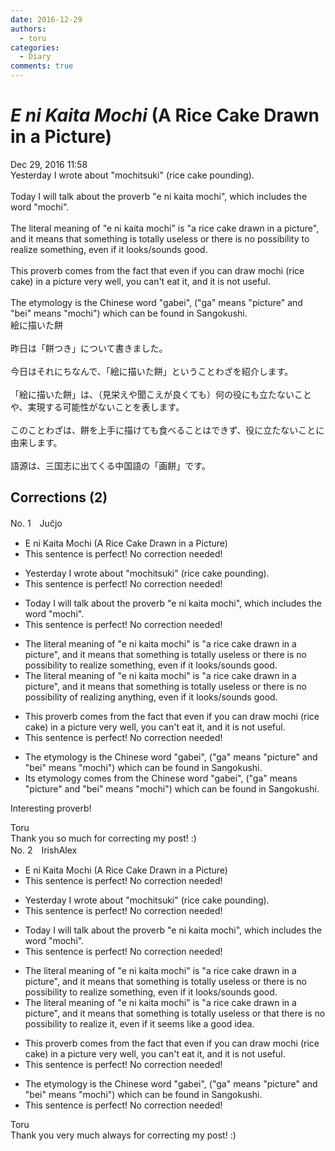 ```yaml
---
date: 2016-12-29
authors:
  - toru
categories:
  - Diary
comments: true
---
```


# <strong><em>E ni Kaita Mochi</strong></em> (A Rice Cake Drawn in a Picture)
<div class="date">Dec 29, 2016 11:58</div>
<div id="post"><div id="body_show_ori">
Yesterday I wrote about "mochitsuki" (rice cake pounding).<br/><br/>Today I will talk about the proverb "e ni kaita mochi", which includes the word "mochi".<br/><br/>The literal meaning of "e ni kaita mochi" is "a rice cake drawn in a picture", and it means that something is totally useless or there is no possibility to realize something, even if it looks/sounds good.<br/><br/>This proverb comes from the fact that even if you can draw mochi (rice cake) in a picture very well, you can't eat it, and it is not useful.<br/><br/>The etymology is the Chinese word "gabei", ("ga" means "picture" and "bei" means "mochi") which can be found in Sangokushi.
</div></div>

<!-- more -->

<div id="post_ja"><div id="body_show_mo">
絵に描いた餅<br/><br/>昨日は「餅つき」について書きました。<br/><br/>今日はそれにちなんで、「絵に描いた餅」ということわざを紹介します。<br/><br/>「絵に描いた餅」は、（見栄えや聞こえが良くても）何の役にも立たないことや、実現する可能性がないことを表します。<br/><br/>このことわざは、餅を上手に描けても食べることはできず、役に立たないことに由来します。<br/><br/>語源は、三国志に出てくる中国語の「画餅」です。
</div></div>

## Corrections (2)
<div id="block"><div class="first_name"> No. 1　<span class="just_name">Juĉjo</span></div><div id="block2">
<ul class="correction_field">
<li class="incorrect">E ni Kaita Mochi (A Rice Cake Drawn in a Picture)</li>
<li class="corrected perfect">This sentence is perfect! No correction needed!</li>
</ul>
<ul class="correction_field">
<li class="incorrect">Yesterday I wrote about "mochitsuki" (rice cake pounding).</li>
<li class="corrected perfect">This sentence is perfect! No correction needed!</li>
</ul>
<ul class="correction_field">
<li class="incorrect">Today I will talk about the proverb "e ni kaita mochi", which includes the word "mochi".</li>
<li class="corrected perfect">This sentence is perfect! No correction needed!</li>
</ul>
<ul class="correction_field">
<li class="incorrect">The literal meaning of "e ni kaita mochi" is "a rice cake drawn in a picture", and it means that something is totally useless or there is no possibility to realize something, even if it looks/sounds good.</li>
<li class="corrected correct">
The literal meaning of "e ni kaita mochi" is "a rice cake drawn in a picture", and it means that something is totally useless or there is no possibility <span class="f_red">of</span> realiz<span class="f_red">ing</span> <span class="f_red">any</span>thing, even if it looks/sounds good.
</li>
</ul>
<ul class="correction_field">
<li class="incorrect">This proverb comes from the fact that even if you can draw mochi (rice cake) in a picture very well, you can't eat it, and it is not useful.</li>
<li class="corrected perfect">This sentence is perfect! No correction needed!</li>
</ul>
<ul class="correction_field">
<li class="incorrect">The etymology is the Chinese word "gabei", ("ga" means "picture" and "bei" means "mochi") which can be found in Sangokushi.</li>
<li class="corrected correct">
<span class="f_red">Its</span> etymology <span class="f_red">comes from</span> the Chinese word "gabei", ("ga" means "picture" and "bei" means "mochi") which can be found in Sangokushi.
</li>
</ul>
<p class="comment_small">
 Interesting proverb!
</p>

</div><div class="name"><span class="just_name">Toru</span><br>
Thank you so much for correcting my post! :)
</div>
</div>
<div id="block"><div class="first_name"> No. 2　<span class="just_name">IrishAlex</span></div><div id="block2">
<ul class="correction_field">
<li class="incorrect">E ni Kaita Mochi (A Rice Cake Drawn in a Picture)</li>
<li class="corrected perfect">This sentence is perfect! No correction needed!</li>
</ul>
<ul class="correction_field">
<li class="incorrect">Yesterday I wrote about "mochitsuki" (rice cake pounding).</li>
<li class="corrected perfect">This sentence is perfect! No correction needed!</li>
</ul>
<ul class="correction_field">
<li class="incorrect">Today I will talk about the proverb "e ni kaita mochi", which includes the word "mochi".</li>
<li class="corrected perfect">This sentence is perfect! No correction needed!</li>
</ul>
<ul class="correction_field">
<li class="incorrect">The literal meaning of "e ni kaita mochi" is "a rice cake drawn in a picture", and it means that something is totally useless or there is no possibility to realize something, even if it looks/sounds good.</li>
<li class="corrected correct">
The literal meaning of "e ni kaita mochi" is "a rice cake drawn in a picture", and it means that something is totally useless or <span class="f_blue">that </span>there is no possibility to realize <span class="f_blue">it</span>, even if it <span class="f_blue">seems like a good idea</span>.
</li>
</ul>
<ul class="correction_field">
<li class="incorrect">This proverb comes from the fact that even if you can draw mochi (rice cake) in a picture very well, you can't eat it, and it is not useful.</li>
<li class="corrected perfect">This sentence is perfect! No correction needed!</li>
</ul>
<ul class="correction_field">
<li class="incorrect">The etymology is the Chinese word "gabei", ("ga" means "picture" and "bei" means "mochi") which can be found in Sangokushi.</li>
<li class="corrected perfect">This sentence is perfect! No correction needed!</li>
</ul>
</div><div class="name"><span class="just_name">Toru</span><br>
Thank you very much always for correcting my post! :)
</div>
</div>
